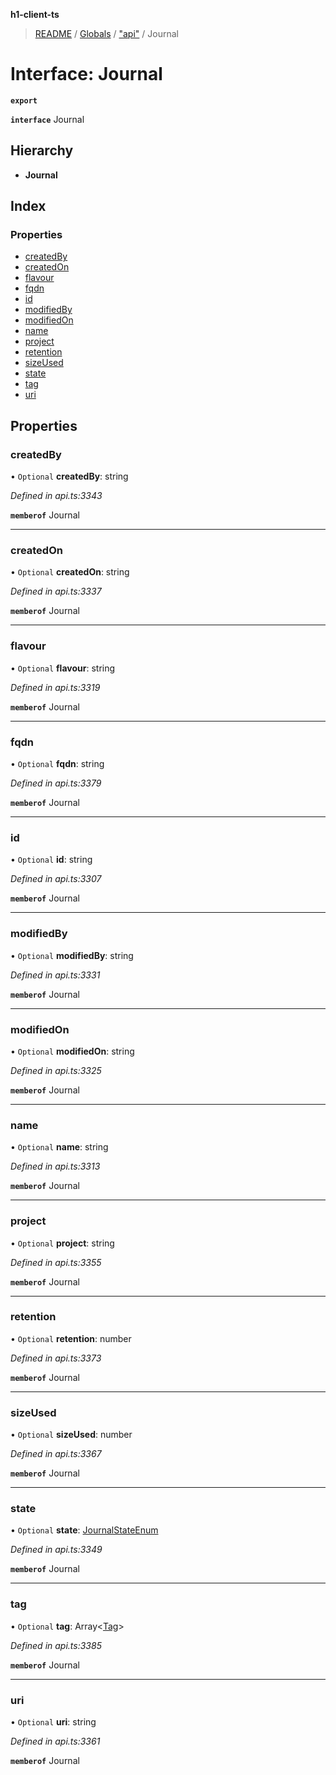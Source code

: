 **h1-client-ts**

> [README](../README.md) / [Globals](../globals.md) / ["api"](../modules/_api_.md) / Journal

# Interface: Journal

**`export`** 

**`interface`** Journal

## Hierarchy

* **Journal**

## Index

### Properties

* [createdBy](_api_.journal.md#createdby)
* [createdOn](_api_.journal.md#createdon)
* [flavour](_api_.journal.md#flavour)
* [fqdn](_api_.journal.md#fqdn)
* [id](_api_.journal.md#id)
* [modifiedBy](_api_.journal.md#modifiedby)
* [modifiedOn](_api_.journal.md#modifiedon)
* [name](_api_.journal.md#name)
* [project](_api_.journal.md#project)
* [retention](_api_.journal.md#retention)
* [sizeUsed](_api_.journal.md#sizeused)
* [state](_api_.journal.md#state)
* [tag](_api_.journal.md#tag)
* [uri](_api_.journal.md#uri)

## Properties

### createdBy

• `Optional` **createdBy**: string

*Defined in api.ts:3343*

**`memberof`** Journal

___

### createdOn

• `Optional` **createdOn**: string

*Defined in api.ts:3337*

**`memberof`** Journal

___

### flavour

• `Optional` **flavour**: string

*Defined in api.ts:3319*

**`memberof`** Journal

___

### fqdn

• `Optional` **fqdn**: string

*Defined in api.ts:3379*

**`memberof`** Journal

___

### id

• `Optional` **id**: string

*Defined in api.ts:3307*

**`memberof`** Journal

___

### modifiedBy

• `Optional` **modifiedBy**: string

*Defined in api.ts:3331*

**`memberof`** Journal

___

### modifiedOn

• `Optional` **modifiedOn**: string

*Defined in api.ts:3325*

**`memberof`** Journal

___

### name

• `Optional` **name**: string

*Defined in api.ts:3313*

**`memberof`** Journal

___

### project

• `Optional` **project**: string

*Defined in api.ts:3355*

**`memberof`** Journal

___

### retention

• `Optional` **retention**: number

*Defined in api.ts:3373*

**`memberof`** Journal

___

### sizeUsed

• `Optional` **sizeUsed**: number

*Defined in api.ts:3367*

**`memberof`** Journal

___

### state

• `Optional` **state**: [JournalStateEnum](../enums/_api_.journalstateenum.md)

*Defined in api.ts:3349*

**`memberof`** Journal

___

### tag

• `Optional` **tag**: Array\<[Tag](_api_.tag.md)>

*Defined in api.ts:3385*

**`memberof`** Journal

___

### uri

• `Optional` **uri**: string

*Defined in api.ts:3361*

**`memberof`** Journal
